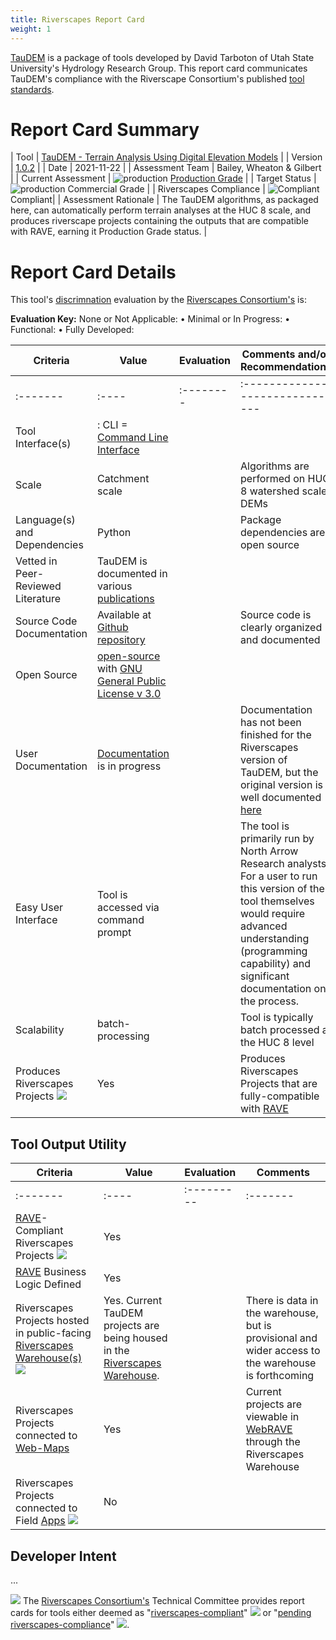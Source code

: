 ```yaml
---
title: Riverscapes Report Card
weight: 1
---
```


[TauDEM](https://hydrology.usu.edu/taudem/taudem5/index.html) is a package of tools developed by David Tarboton of Utah State University's Hydrology Research Group. This report card communicates TauDEM's compliance with the Riverscape Consortium's published [tool standards](https://riverscapes.xyz/Tools).

# Report Card Summary

| Tool | [TauDEM - Terrain Analysis Using Digital Elevation Models](https://tools.riverscapes.xyz/taudem) |
| Version | [1.0.2](https://github.com/Riverscapes/riverscapes-tools/tree/master/packages/taudem) |
| Date | 2021-11-22 |
| Assessment Team | Bailey, Wheaton & Gilbert |
| Current Assessment | ![production](https://raw.githubusercontent.com/Riverscapes/riverscapes-website/master/assets/images/tools/grade/TRL_6_32p.png) [Production Grade](http://brat.riverscapes.xyz/Tools#tool-status) |
| Target Status | ![production](https://raw.githubusercontent.com/Riverscapes/riverscapes-website/master/assets/images/tools/grade/TRL_6_32p.png) Commercial Grade |
| Riverscapes Compliance | ![Compliant](https://riverscapes.xyz/assets/images/rc/RiverscapesCompliant_24.png) Compliant|
| Assessment Rationale | The TauDEM algorithms, as packaged here, can automatically perform terrain analyses at the HUC 8 scale, and produces riverscape projects containing the outputs that are compatible with RAVE, earning it Production Grade status. |


# Report Card Details

This tool's [discrimnation](https://riverscapes.xyz/Tools/#model-discrimination) evaluation by the [Riverscapes Consortium's](https://riverscapes.xyz) is:

**Evaluation Key:**
None or Not Applicable: <i class="fa fa-battery-empty" aria-hidden="true"></i> •
Minimal or In Progress: <i class="fa fa-battery-quarter" aria-hidden="true"></i> •
Functional: <i class="fa fa-battery-half" aria-hidden="true"></i> •
Fully Developed: <i class="fa fa-battery-full" aria-hidden="true"></i>  

| Criteria | Value | Evaluation | Comments and/or Recommendations |
|----------|-------|------------|---------------------------------|
| :------- | :---- | :--------  | :------------------------------ |
| Tool Interface(s) | <i class="fa fa-terminal" aria-hidden="true"></i> : CLI = [Command Line Interface](https://en.wikipedia.org/wiki/Command-line_interface) | <i class="fa fa-battery-full" aria-hidden="true"></i> |  |
| Scale | Catchment scale | <i class="fa fa-battery-full" aria-hidden="true"></i> | Algorithms are performed on HUC 8 watershed scale DEMs |
| Language(s) and Dependencies | Python | <i class="fa fa-battery-full" aria-hidden="true"></i> | Package dependencies are open source |
| Vetted in Peer-Reviewed Literature | TauDEM is documented in various [publications](https://hydrology.usu.edu/dtarb/tarpubs.htm) | <i class="fa fa-battery-full" aria-hidden="true"></i> |  |
| Source Code Documentation | Available at [Github repository](https://github.com/Riverscapes/riverscaps-tools/taudem)<i class="fa fa-github" aria-hidden="true"></i> | <i class="fa fa-battery-full" aria-hidden="true"></i> | Source code is clearly organized and documented |
| Open Source | [open-source](https://github.com/Riverscapes/riverscaps-tools/rscontext) <i class="fa fa-github" aria-hidden="true"></i> with [GNU General Public License v 3.0](https://github.com/Riverscapes/riverscapes-tools/blob/master/LICENSE) | <i class="fa fa-battery-full" aria-hidden="true"></i> | |
| User Documentation | [Documentation](http://tools.riverscapes.xyz/vbet/) is in progress | <i class="fa fa-battery-quarter" aria-hidden="true"></i> | Documentation has not been finished for the Riverscapes version of TauDEM, but the original version is well documented [here](https://hydrology.usu.edu/taudem/taudem5/documentation.html) |
| Easy User Interface | Tool is accessed via command prompt | <i class="fa fa-battery-quarter" aria-hidden="true"></i> | The tool is primarily run by North Arrow Research analysts. For a user to run this version of the tool themselves would require advanced understanding (programming capability) and significant documentation on the process. |
| Scalability | batch-processing | <i class="fa fa-battery-full" aria-hidden="true"></i> | Tool is typically batch processed at the HUC 8 level |
| Produces Riverscapes Projects <img  src="https://riverscapes.xyz/assets/images/data/RiverscapesProject_24.png"> | Yes | <i class="fa fa-battery-full" aria-hidden="true"></i> | Produces Riverscapes Projects that are fully-compatible with [RAVE](https://rave.riverscapes.xyz) |

## Tool Output Utility

| Criteria | Value | Evaluation | Comments |
|----------|-------|------------|----------|
| :------- | :---- | :--------- | :------- |
| [RAVE](https://rave.riverscapes.xyz)- Compliant Riverscapes Projects <img  src="https://riverscapes.xyz/assets/images/data/RiverscapesProject_24.png"> | Yes | <i class="fa fa-battery-full" aria-hidden="true"></i> | |
| [RAVE](https://rave.riverscapes.xyz) Business Logic Defined | Yes | <i class="fa fa-battery-full" aria-hidden="true"></i> |  |
| Riverscapes Projects hosted in public-facing [Riverscapes Warehouse(s)](https://riverscapes.xyz/Data_Warehouses/#warehouse-explorer-concept) <img src="https://riverscapes.xyz/assets/images/data/RiverscapesWarehouseCloud_24.png"> | Yes. Current TauDEM projects are being housed in the [Riverscapes Warehouse](https://data.riverscapes.xyz). | <i class="fa fa-battery-half" aria-hidden="true"></i> | There is data in the warehouse, but is provisional and wider access to the warehouse is forthcoming |
| Riverscapes Projects connected to [Web-Maps](https://riverscapes.xyz/Data_Warehouses#web-maps) <i class="fa fa-map-o" aria-hidden="true"></i> | Yes | <i class="fa fa-battery-full" aria-hidden="true"></i> | Current projects are viewable in [WebRAVE](https://rave.riverscapes.xyz/Download/install_webrave.html) through the Riverscapes Warehouse |
| Riverscapes Projects connected to Field [Apps](https://riverscapes.xyz//Data_Warehouses#apps---pwas) <img src="http://riverscapes.xyz/assets/images/tools/PWA.png"> | No | <i class="fa fa-battery-empty" aria-hidden="true"></i> |  |

## Developer Intent
...

<a href="https://riverscapes.xyz"><img class="float-left" src="https://riverscapes.xyz/assets/images/rc/RiverscapesConsortium_Logo_Black_BHS_200w.png"></a>
The [Riverscapes Consortium's](https://riverscapes.xyz) Technical Committee provides report cards for tools either deemed as "[riverscapes-compliant](https://riverscapes.xyz/Tools/#riverscapes-compliant)" <img  src="https://riverscapes.xyz/assets/images/rc/RiverscapesCompliant_24.png"> or "[pending riverscapes-compliance](https://riverscapes.xyz/Tools/#tools-pending-riverscapes-compliance)" <img  src="https://riverscapes.xyz/assets/images/rc/RiverscapesCompliantPending_28.png">.
